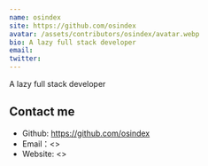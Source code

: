 ```yaml
---
name: osindex
site: https://github.com/osindex
avatar: /assets/contributors/osindex/avatar.webp
bio: A lazy full stack developer
email: 
twitter: 
---
```


A lazy full stack developer

## Contact me

- Github: <https://github.com/osindex>
- Email：<>
- Website: <>
